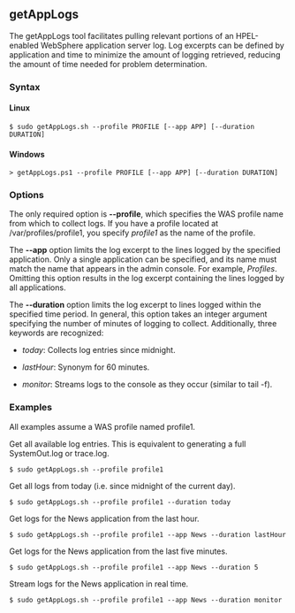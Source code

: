 ## getAppLogs

The getAppLogs tool facilitates pulling relevant portions of an HPEL-enabled WebSphere application server log. Log excerpts 
can be defined by application and time to minimize the amount of logging retrieved, reducing the amount of time needed for
problem determination.

### Syntax

#### Linux
```
$ sudo getAppLogs.sh --profile PROFILE [--app APP] [--duration DURATION]
```

#### Windows
```
> getAppLogs.ps1 --profile PROFILE [--app APP] [--duration DURATION]
```

### Options

The only required option is **--profile**, which specifies the WAS profile name from which to collect logs. If you have a 
profile located at /var/profiles/profile1, you specify _profile1_ as the name of the profile.

The **--app** option limits the log excerpt to the lines logged by the specified application. Only a single application can 
be specified, and its name must match the name that appears in the admin console. For example, _Profiles_. Omitting this 
option results in the log excerpt containing the lines logged by all applications.

The **--duration** option limits the log excerpt to lines logged within the specified time period. In general, this option
takes an integer argument specifying the number of minutes of logging to collect. Additionally, three keywords are 
recognized:

- _today_: Collects log entries since midnight.

- _lastHour_: Synonym for 60 minutes.

- _monitor_: Streams logs to the console as they occur (similar to tail -f).

### Examples

All examples assume a WAS profile named profile1.

Get all available log entries. This is equivalent to generating a full SystemOut.log or trace.log.

```
$ sudo getAppLogs.sh --profile profile1
```

Get all logs from today (i.e. since midnight of the current day).

```
$ sudo getAppLogs.sh --profile profile1 --duration today
```

Get logs for the News application from the last hour.

```
$ sudo getAppLogs.sh --profile profile1 --app News --duration lastHour
```

Get logs for the News application from the last five minutes.

```
$ sudo getAppLogs.sh --profile profile1 --app News --duration 5
```

Stream logs for the News application in real time.

```
$ sudo getAppLogs.sh --profile profile1 --app News --duration monitor
